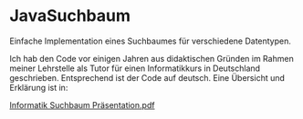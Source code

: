 # JavaSuchbaum
Einfache Implementation eines Suchbaumes für verschiedene Datentypen.

Ich hab den Code vor einigen Jahren aus didaktischen Gründen im Rahmen meiner Lehrstelle als Tutor für einen Informatikkurs in Deutschland geschrieben. 
Entsprechend ist der Code auf deutsch. 
Eine Übersicht und Erklärung ist in:

[Informatik Suchbaum Präsentation.pdf](https://github.com/Tok1cz/JavaSuchbaum/files/10428602/Informatik.Suchbaum.Prasentation.pdf)
